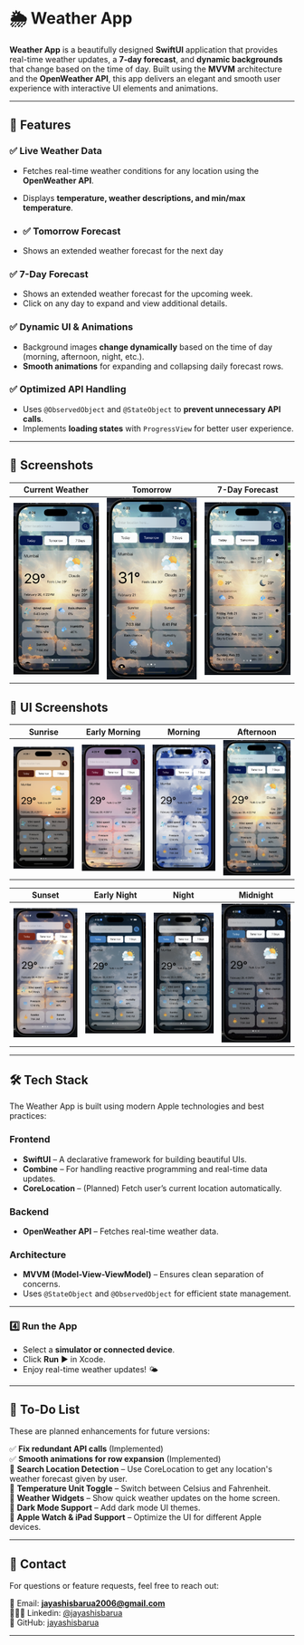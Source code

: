 # 🌦️ Weather App    

**Weather App** is a beautifully designed **SwiftUI** application that provides real-time weather updates, a **7-day forecast**, and **dynamic backgrounds** that change based on the time of day. Built using the **MVVM** architecture and the **OpenWeather API**, this app delivers an elegant and smooth user experience with interactive UI elements and animations.  

---

## 🚀 Features  

### ✅ **Live Weather Data**  
- Fetches real-time weather conditions for any location using the **OpenWeather API**.  
- Displays **temperature, weather descriptions, and min/max temperature**.

- ### ✅ **Tomorrow Forecast**  
- Shows an extended weather forecast for the next day 

### ✅ **7-Day Forecast**  
- Shows an extended weather forecast for the upcoming week.  
- Click on any day to expand and view additional details.  

### ✅ **Dynamic UI & Animations**  
- Background images **change dynamically** based on the time of day (morning, afternoon, night, etc.).  
- **Smooth animations** for expanding and collapsing daily forecast rows.  

### ✅ **Optimized API Handling**  
- Uses `@ObservedObject` and `@StateObject` to **prevent unnecessary API calls**.  
- Implements **loading states** with `ProgressView` for better user experience.  

---

## 📸 Screenshots  

| Current Weather | Tomorrow | 7-Day Forecast |
|---|---|---|
| ![Screenshot1](https://github.com/jayashisbarua/Weather-App/blob/main/noon.png) | ![Screenshot2](https://github.com/jayashisbarua/Weather-App/blob/main/tomorrow.png) | ![Screenshot3](https://github.com/jayashisbarua/Weather-App/blob/main/7-Days-View.png) |  

## 📱 UI Screenshots

| Sunrise | Early Morning | Morning | Afternoon |
|---|---|---|---|
| <img src="https://github.com/jayashisbarua/Weather-App/blob/main/sunrise.png" width="250"> | <img src="https://github.com/jayashisbarua/Weather-App/blob/main/early%20Morning.png" width="250"> | <img src="https://github.com/jayashisbarua/Weather-App/blob/main/morning.png" width="250"> | <img src="https://github.com/jayashisbarua/Weather-App/blob/main/noon.png" width="250"> |

| Sunset | Early Night | Night | Midnight |
|---|---|---|---|
| <img src="https://github.com/jayashisbarua/Weather-App/blob/main/sunset.png" width="250"> | <img src="https://github.com/jayashisbarua/Weather-App/blob/main/early%20night.png" width="250"> | <img src="https://github.com/jayashisbarua/Weather-App/blob/main/night.png" width="250"> | <img src="https://github.com/jayashisbarua/Weather-App/blob/main/midnight.png" width="250"> |

---

## 🛠️ Tech Stack  

The Weather App is built using modern Apple technologies and best practices:  

### **Frontend**  
- **SwiftUI** – A declarative framework for building beautiful UIs.  
- **Combine** – For handling reactive programming and real-time data updates.  
- **CoreLocation** – (Planned) Fetch user’s current location automatically.  

### **Backend**  
- **OpenWeather API** – Fetches real-time weather data.  

### **Architecture**  
- **MVVM (Model-View-ViewModel)** – Ensures clean separation of concerns.  
- Uses `@StateObject` and `@ObservedObject` for efficient state management.  

---

### 4️⃣ **Run the App**  
- Select a **simulator or connected device**.  
- Click **Run** ▶️ in Xcode.  
- Enjoy real-time weather updates! 🌤️  

---

## 📌 To-Do List  

These are planned enhancements for future versions:  

✅ **Fix redundant API calls** (Implemented)  
✅ **Smooth animations for row expansion** (Implemented)  
🔲 **Search Location Detection** – Use CoreLocation to get any location's weather forecast given by user.  
🔲 **Temperature Unit Toggle** – Switch between Celsius and Fahrenheit.  
🔲 **Weather Widgets** – Show quick weather updates on the home screen.  
🔲 **Dark Mode Support** – Add dark mode UI themes.  
🔲 **Apple Watch & iPad Support** – Optimize the UI for different Apple devices.  

---

## 📩 Contact  

For questions or feature requests, feel free to reach out:  

📧 Email: **jayashisbarua2006@gmail.com**  
🧑🏻‍💼 Linkedin: [@jayashisbarua](https://www.linkedin.com/in/jayashisBarua/)  
📌 GitHub: [jayashisbarua](https://github.com/jayashisbarua)  

---
